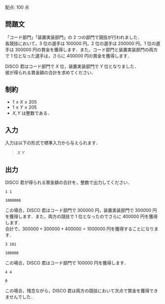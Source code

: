 配点: $100$ 点

## 問題文

「コード部門」「装置実装部門」の $2$ つの部門で競技が行われました．<br>
各競技において，$3$ 位の選手は $100000$ 円，$2$ 位の選手は $200000$ 円，$1$ 位の選手は $300000$ 円の賞金を獲得します．また，コード部門と装置実装部門の両方で $1$ 位となった選手は，さらに $400000$ 円の賞金を獲得します．  

DISCO 君はコード部門で $X$ 位，装置実装部門で $Y$ 位となりました．<br>
彼が得られる賞金額の合計を求めてください．  

## 制約

- $1 \leq X \leq 205$
- $1 \leq Y \leq 205$
- $X, Y$ は整数である．

## 入力

入力は以下の形式で標準入力から与えられます．  

> $X$ $Y$

## 出力

DISCO 君が得られる賞金額の合計を，整数で出力してください．  

```input1
1 1
```

```output1
1000000
```

この場合，DISCO 君はコード部門で $300000$ 円，装置実装部門で $300000$ 円を獲得します．また，両方の競技で $1$ 位となったのでさらに $400000$ 円を獲得します．<br>
合計で，$300000 + 300000 + 400000 = 1000000$ 円を獲得することになります．  

```input2
3 101
```

```output2
100000
```

この場合，DISCO 君はコード部門で $100000$ 円を獲得します．  

```input3
4 4
```

```output3
0
```

この場合，残念ながら，DISCO 君は両方の競技において次点で賞金を獲得できませんでした．